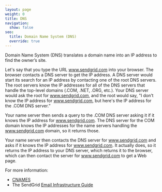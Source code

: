 ```yaml
---
layout: page
weight: 0
title: DNS
navigation:
  show: false
seo:
  title: Domain Name System (DNS)
  override: true
---
```


Domain Name System (DNS) translates a domain name into an IP address to find the owner’s site.

Let's say that you type the URL www.sendgrid.com into your browser. The browser contacts a DNS server to get the IP
address. A DNS server would start its search for an IP address by contacting one of the root DNS servers. The root servers
know the IP addresses for all of the DNS servers that handle the top-level domains (.COM, .NET, .ORG, etc.). Your DNS
server would ask the root for www.sendgrid.com, and the root would say, "I don't know the IP address for www.sendgrid.com,
but here's the IP address for the .COM DNS server.”

Your name server then sends a query to the .COM DNS server asking it if it knows the IP address for www.sendgrid.com. The
DNS server for the COM domain knows the IP addresses for the name servers handling the www.sendgrid.com domain, so it returns those.

Your name server then contacts the DNS server for www.sendgrid.com and asks if it knows the IP address for www.sendgrid.com.
It actually does, so it returns the IP address to your DNS server, which returns it to the browser, which can then contact the
server for www.sendgrid.com to get a Web page.

For more information:

* [CNAMES]({{root_url}}/glossary/cname/)
* The SendGrid [Email Infrastructure Guide](https://go.sendgrid.com/SendGrid-Infrastructure-Guide.html??mc=Direct&mcd=https://sendgrid.com/docs/index.html)
